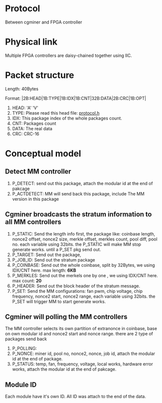 # Protocol
Between cgminer and FPGA controller

# Physical link
Multiple FPGA controllers are daisy-chained together using IIC.

# Packet structure
Length: 40Bytes

Format: |2B:HEAD|1B:TYPE|1B:IDX|1B:CNT|32B:DATA|2B:CRC|1B:OPT|

1. HEAD: 'A' 'V'
2. TYPE: Please read this head file: [protocol.h](https://github.com/BitSyncom/mm/blob/master/firmware/protocol.h)
3. IDX: This package index of the whole packages count.
4. CNT: Packages count
5. DATA: The real data
6. CRC: CRC-16

# Conceptual model
## Detect MM controller
1. P_DETECT: send out this package, attach the modular id at the end of pakcage
2. P_ACTDETECT: MM will send back this package, include The MM version in this package

## Cgminer broadcasts the stratum information to all MM controllers
1. P_STATIC: Send the length info first, the package like: coinbase length, nonce2 offset, nonce2 size, merkle offset, merkles count, pool diff, pool no. each variable using 32bits. the P_STATIC will make MM stop generate works. until a P_SET pkg send out.
2. P_TARGET: Send out the package, 
3. P_JOB_ID: Send out the stratum package
4. P_COINBASE: Send out the whole coinbase, split by 32Bytes, we using IDX/CNT here. max length: **6KB**
5. P_MERKLES: Send out the merkels one by one , we using IDX/CNT here. max count: **20**
6. P_HEADER: Send out the block header of the stratum message.
7. P_SET: Send the MM configurations: fan pwm, chip voltage, chip frequency, nonce2 start, nonce2 range, each variable using 32bits. the P_SET will trigger MM to start generate works.

## Cgminer will polling the MM controllers
The MM controller selects its own partition of extranonce in coinbase, base on own modular id and nonce2 start and nonce range. there are 2 type of packages send back 
1. P_POLLING: 
2. P_NONCE: miner id, pool no, nonce2, nonce, job id, attach the modular id at the end of package.
3. P_STATUS: temp, fan, frequency, voltage, local works, hardware error works, attach the modular id at the end of pakcage.

## Module ID
Each module have it's own ID. All ID was attach to the end of the data.
